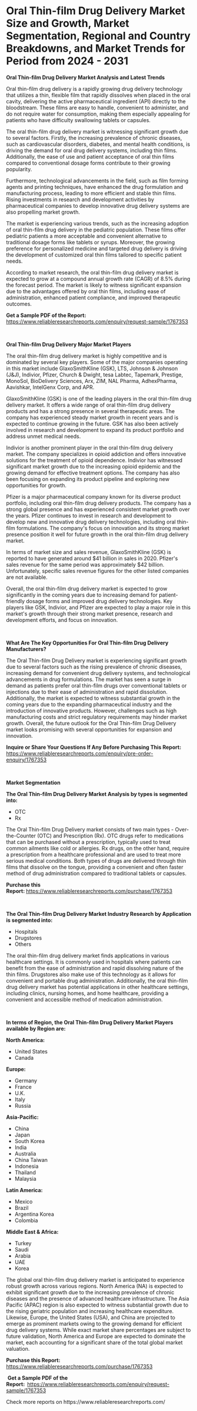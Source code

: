 <p><h1>Oral Thin-film Drug Delivery Market Size and Growth, Market Segmentation, Regional and Country Breakdowns, and Market Trends for Period from 2024 -  2031</h1></p><p><strong>Oral Thin-film Drug Delivery Market Analysis and Latest Trends</strong></p>
<p><p>Oral thin-film drug delivery is a rapidly growing drug delivery technology that utilizes a thin, flexible film that rapidly dissolves when placed in the oral cavity, delivering the active pharmaceutical ingredient (API) directly to the bloodstream. These films are easy to handle, convenient to administer, and do not require water for consumption, making them especially appealing for patients who have difficulty swallowing tablets or capsules.</p><p>The oral thin-film drug delivery market is witnessing significant growth due to several factors. Firstly, the increasing prevalence of chronic diseases, such as cardiovascular disorders, diabetes, and mental health conditions, is driving the demand for oral drug delivery systems, including thin films. Additionally, the ease of use and patient acceptance of oral thin films compared to conventional dosage forms contribute to their growing popularity.</p><p>Furthermore, technological advancements in the field, such as film forming agents and printing techniques, have enhanced the drug formulation and manufacturing process, leading to more efficient and stable thin films. Rising investments in research and development activities by pharmaceutical companies to develop innovative drug delivery systems are also propelling market growth.</p><p>The market is experiencing various trends, such as the increasing adoption of oral thin-film drug delivery in the pediatric population. These films offer pediatric patients a more acceptable and convenient alternative to traditional dosage forms like tablets or syrups. Moreover, the growing preference for personalized medicine and targeted drug delivery is driving the development of customized oral thin films tailored to specific patient needs.</p><p>According to market research, the oral thin-film drug delivery market is expected to grow at a compound annual growth rate (CAGR) of 8.5% during the forecast period. The market is likely to witness significant expansion due to the advantages offered by oral thin films, including ease of administration, enhanced patient compliance, and improved therapeutic outcomes.</p></p>
<p><strong>Get a Sample PDF of the Report:&nbsp;</strong> <a href="https://www.reliableresearchreports.com/enquiry/request-sample/1767353">https://www.reliableresearchreports.com/enquiry/request-sample/1767353</a></p>
<p>&nbsp;</p>
<p><strong>Oral Thin-film Drug Delivery Major Market Players</strong></p>
<p><p>The oral thin-film drug delivery market is highly competitive and is dominated by several key players. Some of the major companies operating in this market include GlaxoSmithKline (GSK), LTS, Johnson & Johnson (J&J), Indivior, Pfizer, Church & Dwight, tesa Labtec, Tapemark, Prestige, MonoSol, BioDelivery Sciences, Arx, ZIM, NAL Pharma, AdhexPharma, Aavishkar, IntelGenx Corp, and APR.</p><p>GlaxoSmithKline (GSK) is one of the leading players in the oral thin-film drug delivery market. It offers a wide range of oral thin-film drug delivery products and has a strong presence in several therapeutic areas. The company has experienced steady market growth in recent years and is expected to continue growing in the future. GSK has also been actively involved in research and development to expand its product portfolio and address unmet medical needs.</p><p>Indivior is another prominent player in the oral thin-film drug delivery market. The company specializes in opioid addiction and offers innovative solutions for the treatment of opioid dependence. Indivior has witnessed significant market growth due to the increasing opioid epidemic and the growing demand for effective treatment options. The company has also been focusing on expanding its product pipeline and exploring new opportunities for growth.</p><p>Pfizer is a major pharmaceutical company known for its diverse product portfolio, including oral thin-film drug delivery products. The company has a strong global presence and has experienced consistent market growth over the years. Pfizer continues to invest in research and development to develop new and innovative drug delivery technologies, including oral thin-film formulations. The company's focus on innovation and its strong market presence position it well for future growth in the oral thin-film drug delivery market.</p><p>In terms of market size and sales revenue, GlaxoSmithKline (GSK) is reported to have generated around $41 billion in sales in 2020. Pfizer's sales revenue for the same period was approximately $42 billion. Unfortunately, specific sales revenue figures for the other listed companies are not available.</p><p>Overall, the oral thin-film drug delivery market is expected to grow significantly in the coming years due to increasing demand for patient-friendly dosage forms and improved drug delivery technologies. Key players like GSK, Indivior, and Pfizer are expected to play a major role in this market's growth through their strong market presence, research and development efforts, and focus on innovation.</p></p>
<p>&nbsp;</p>
<p><strong>What Are The Key Opportunities For Oral Thin-film Drug Delivery Manufacturers?</strong></p>
<p><p>The Oral Thin-film Drug Delivery market is experiencing significant growth due to several factors such as the rising prevalence of chronic diseases, increasing demand for convenient drug delivery systems, and technological advancements in drug formulations. The market has seen a surge in demand as patients prefer oral thin-film drugs over conventional tablets or injections due to their ease of administration and rapid dissolution. Additionally, the market is expected to witness substantial growth in the coming years due to the expanding pharmaceutical industry and the introduction of innovative products. However, challenges such as high manufacturing costs and strict regulatory requirements may hinder market growth. Overall, the future outlook for the Oral Thin-film Drug Delivery market looks promising with several opportunities for expansion and innovation.</p></p>
<p><strong>Inquire or Share Your Questions If Any Before Purchasing This Report:</strong> <a href="https://www.reliableresearchreports.com/enquiry/pre-order-enquiry/1767353">https://www.reliableresearchreports.com/enquiry/pre-order-enquiry/1767353</a></p>
<p>&nbsp;</p>
<p><strong>Market Segmentation</strong></p>
<p><strong>The Oral Thin-film Drug Delivery Market Analysis by types is segmented into:</strong></p>
<p><ul><li>OTC</li><li>Rx</li></ul></p>
<p><p>The Oral Thin-film Drug Delivery market consists of two main types - Over-the-Counter (OTC) and Prescription (Rx). OTC drugs refer to medications that can be purchased without a prescription, typically used to treat common ailments like cold or allergies. Rx drugs, on the other hand, require a prescription from a healthcare professional and are used to treat more serious medical conditions. Both types of drugs are delivered through thin films that dissolve on the tongue, providing a convenient and often faster method of drug administration compared to traditional tablets or capsules.</p></p>
<p><strong>Purchase this Report:&nbsp;</strong><a href="https://www.reliableresearchreports.com/purchase/1767353">https://www.reliableresearchreports.com/purchase/1767353</a></p>
<p>&nbsp;</p>
<p><strong>The Oral Thin-film Drug Delivery Market Industry Research by Application is segmented into:</strong></p>
<p><ul><li>Hospitals</li><li>Drugstores</li><li>Others</li></ul></p>
<p><p>The oral thin-film drug delivery market finds applications in various healthcare settings. It is commonly used in hospitals where patients can benefit from the ease of administration and rapid dissolving nature of the thin films. Drugstores also make use of this technology as it allows for convenient and portable drug administration. Additionally, the oral thin-film drug delivery market has potential applications in other healthcare settings, including clinics, nursing homes, and home healthcare, providing a convenient and accessible method of medication administration.</p></p>
<p>&nbsp;</p>
<p><strong>In terms of Region, the Oral Thin-film Drug Delivery Market Players available by Region are:</strong></p>
<p>
    <p> <strong> North America: </strong>
        <ul>
            <li>United States</li>
            <li>Canada</li>
        </ul>
        </p> 
    <p> <strong> Europe: </strong>
        <ul>
            <li>Germany</li>
            <li>France</li>
            <li>U.K.</li>
            <li>Italy</li>
            <li>Russia</li>
        </ul>
        </p> 
    <p> <strong> Asia-Pacific: </strong>
        <ul>
            <li>China</li>
            <li>Japan</li>
            <li>South Korea</li>
            <li>India</li>
            <li>Australia</li>
            <li>China Taiwan</li>
            <li>Indonesia</li>
            <li>Thailand</li>
            <li>Malaysia</li>
        </ul>
        </p> 
    <p> <strong> Latin America: </strong>
        <ul>
            <li>Mexico</li>
            <li>Brazil</li>
            <li>Argentina Korea</li>
            <li>Colombia</li>
        </ul>
        </p> 
    <p> <strong> Middle East & Africa: </strong>
        <ul>
            <li>Turkey</li>
            <li>Saudi</li>
            <li>Arabia</li>
            <li>UAE</li>
            <li>Korea</li>
        </ul>
    </p>
    </p>
<p><p>The global oral thin-film drug delivery market is anticipated to experience robust growth across various regions. North America (NA) is expected to exhibit significant growth due to the increasing prevalence of chronic diseases and the presence of advanced healthcare infrastructure. The Asia Pacific (APAC) region is also expected to witness substantial growth due to the rising geriatric population and increasing healthcare expenditure. Likewise, Europe, the United States (USA), and China are projected to emerge as prominent markets owing to the growing demand for efficient drug delivery systems. While exact market share percentages are subject to future validation, North America and Europe are expected to dominate the market, each accounting for a significant share of the total global market valuation.</p></p>
<p><strong>Purchase this Report: </strong><a href="https://www.reliableresearchreports.com/purchase/1767353">https://www.reliableresearchreports.com/purchase/1767353</a></p>
<p>&nbsp;<strong>Get a Sample PDF of the Report:&nbsp;&nbsp;</strong><a href="https://www.reliableresearchreports.com/enquiry/request-sample/1767353">https://www.reliableresearchreports.com/enquiry/request-sample/1767353</a></p>
<p><strong></strong></p>
<p>Check more reports on https://www.reliableresearchreports.com/</p>
